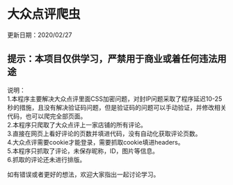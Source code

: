 # 大众点评爬虫  
更新日期：2020/02/27

## 提示：本项目仅供学习，严禁用于商业或着任何违法用途

说明：  
1.本程序主要解决大众点评里面CSS加密问题，对封IP问题采取了程序延迟10-25秒的措施，且没有解决验证码问题，但是验证码的问题可以手动验证，并修改相关代码，也可以爬完全部页面。  
2.本程序只爬取了大众点评上一家店铺的所有评论。  
3.直接在网页上看好评论的页数并填进代码，没有自动化获取评论页数。  
4.大众点评需要cookie才能登录，需要抓取cookie填进headers。  
5.本程序只抓取了评论，未保存昵称，ID，图片等信息。  
6.抓取的评论还未进行排版。  

如有错误或者更好的想法，欢迎大家指出一起讨论学习。  
